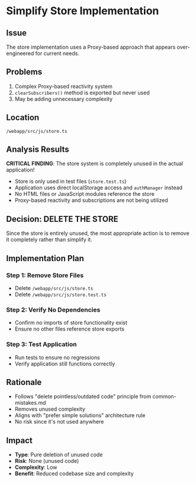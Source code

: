 # Simplify Store Implementation

## Issue
The store implementation uses a Proxy-based approach that appears over-engineered for current needs.

## Problems
1. Complex Proxy-based reactivity system
2. `clearSubscribers()` method is exported but never used
3. May be adding unnecessary complexity

## Location
`/webapp/src/js/store.ts`

## Analysis Results
**CRITICAL FINDING**: The store system is completely unused in the actual application!

- Store is only used in test files (`store.test.ts`)
- Application uses direct localStorage access and `authManager` instead
- No HTML files or JavaScript modules reference the store
- Proxy-based reactivity and subscriptions are not being utilized

## Decision: DELETE THE STORE
Since the store is entirely unused, the most appropriate action is to remove it completely rather than simplify it.

## Implementation Plan

### Step 1: Remove Store Files
- Delete `/webapp/src/js/store.ts`
- Delete `/webapp/src/js/store.test.ts`

### Step 2: Verify No Dependencies
- Confirm no imports of store functionality exist
- Ensure no other files reference store exports

### Step 3: Test Application
- Run tests to ensure no regressions
- Verify application still functions correctly

## Rationale
- Follows "delete pointless/outdated code" principle from common-mistakes.md
- Removes unused complexity
- Aligns with "prefer simple solutions" architecture rule
- No risk since it's not used anywhere

## Impact
- **Type**: Pure deletion of unused code
- **Risk**: None (unused code)
- **Complexity**: Low
- **Benefit**: Reduced codebase size and complexity